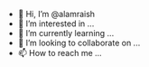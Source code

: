 - 👋 Hi, I’m @alamraish
- 👀 I’m interested in ...
- 🌱 I’m currently learning ...
- 💞️ I’m looking to collaborate on ...
- 📫 How to reach me ...

<!---
alamraish/alamraish is a ✨ special ✨ repository because its `README.md` (this file) appears on your GitHub profile.
You can click the Preview link to take a look at your changes.
--->
